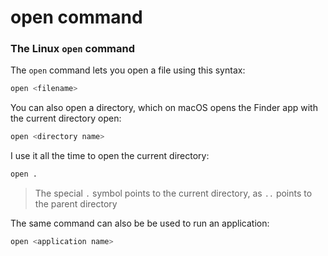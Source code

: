 # open command

### The Linux `open` command <a href="#the-linux-open-command" id="the-linux-open-command"></a>

The `open` command lets you open a file using this syntax:

```bash
open <filename>
```

You can also open a directory, which on macOS opens the Finder app with the current directory open:

```bash
open <directory name>
```

I use it all the time to open the current directory:

```bash
open .
```

> The special `.` symbol points to the current directory, as `..` points to the parent directory

The same command can also be be used to run an application:

```bash
open <application name>
```
